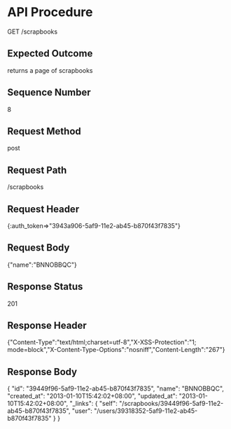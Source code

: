 # API Procedure
GET /scrapbooks
## Expected Outcome
returns a page of scrapbooks
## Sequence Number
8
## Request Method
post
## Request Path
/scrapbooks
## Request Header
{:auth_token=>"3943a906-5af9-11e2-ab45-b870f43f7835"}
## Request Body
{"name":"BNNOBBQC"}

## Response Status
201
## Response Header
{"Content-Type":"text/html;charset=utf-8","X-XSS-Protection":"1; mode=block","X-Content-Type-Options":"nosniff","Content-Length":"267"}

## Response Body
{
  "id": "39449f96-5af9-11e2-ab45-b870f43f7835",
  "name": "BNNOBBQC",
  "created_at": "2013-01-10T15:42:02+08:00",
  "updated_at": "2013-01-10T15:42:02+08:00",
  "_links": {
    "self": "/scrapbooks/39449f96-5af9-11e2-ab45-b870f43f7835",
    "user": "/users/39318352-5af9-11e2-ab45-b870f43f7835"
  }
}
